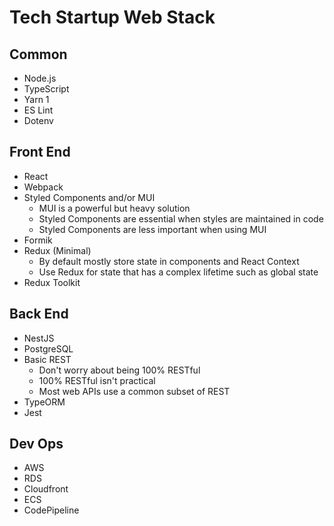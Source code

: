# Tech Startup Web Stack

## Common

* Node.js
* TypeScript
* Yarn 1
* ES Lint
* Dotenv

## Front End

* React
* Webpack
* Styled Components and/or MUI
  * MUI is a powerful but heavy solution
  * Styled Components are essential when styles are maintained in code
  * Styled Components are less important when using MUI
* Formik
* Redux (Minimal)
  * By default mostly store state in components and React Context
  * Use Redux for state that has a complex lifetime such as global state
* Redux Toolkit

## Back End

* NestJS
* PostgreSQL
* Basic REST
  * Don't worry about being 100% RESTful
  * 100% RESTful isn't practical
  * Most web APIs use a common subset of REST
* TypeORM
* Jest

## Dev Ops

* AWS
* RDS
* Cloudfront
* ECS
* CodePipeline